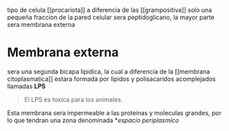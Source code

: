 tipo de celula [[procariota]] a diferencia de las [[grampositiva]] solo una pequeña fraccion de la pared celular sera peptidoglicano, la mayor parte sera membrana externa

# Membrana externa

sera una segunda bicapa lipidica, la cual a diferencia de la [[membrana citoplasmatica]] estara formada por lipidos y polisacaridos acomplejados llamadas **LPS**

> El LPS es toxica para los animales.

Esta membrana sera impermeable a las proteinas y moleculas grandes, por lo que tendran una zona denominada **espacio periplasmico*